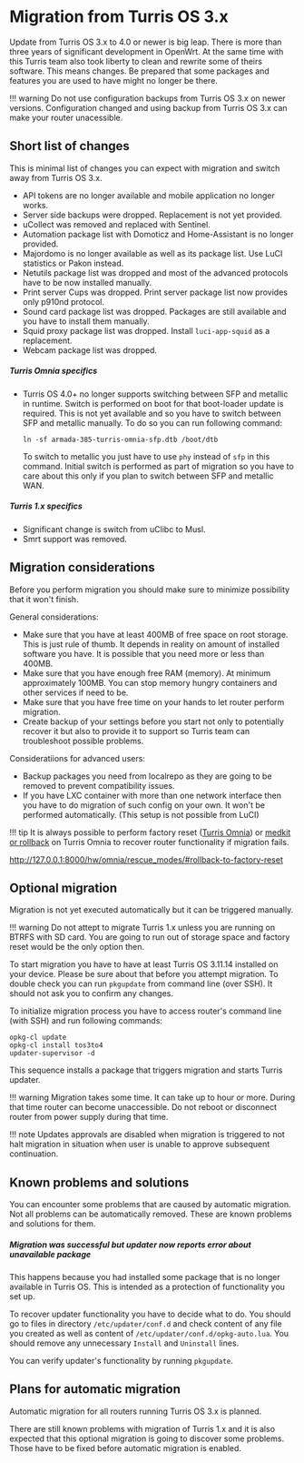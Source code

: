 # Migration from Turris OS 3.x
Update from Turris OS 3.x to 4.0 or newer is big leap. There is more than three
years of significant development in OpenWrt. At the same time with this Turris
team also took liberty to clean and rewrite some of theirs software. This means
changes. Be prepared that some packages and features you are used to have might no
longer be there.

!!! warning
    Do not use configuration backups from Turris OS 3.x on newer versions.
    Configuration changed and using backup from Turris OS 3.x can make your
    router unacessible.

## Short list of changes
This is minimal list of changes you can expect with migration and switch away from
Turris OS 3.x.

* API tokens are no longer available and mobile application no longer works.
* Server side backups were dropped. Replacement is not yet provided.
* uCollect was removed and replaced with Sentinel.
* Automation package list with Domoticz and Home-Assistant is no longer provided.
* Majordomo is no longer available as well as its package list. Use LuCI
  statistics or Pakon instead.
* Netutils package list was dropped and most of the advanced protocols have to be
  now installed manually.
* Print server Cups was dropped. Print server package list now provides only
  p910nd protocol.
* Sound card package list was dropped. Packages are still available and you have
  to install them manually.
* Squid proxy package list was dropped. Install `luci-app-squid` as a replacement.
* Webcam package list was dropped.

##### Turris Omnia specifics
* Turris OS 4.0+ no longer supports switching between SFP and metallic in runtime.
  Switch is performed on boot for that boot-loader update is required. This is not
  yet available and so you have to switch between SFP and metallic manually. To do
  so you can run following command:
  ```
  ln -sf armada-385-turris-omnia-sfp.dtb /boot/dtb
  ```
  To switch to metallic you just have to use `phy` instead of `sfp` in this
  command. Initial switch is performed as part of migration so you have to care
  about this only if you plan to switch between SFP and metallic WAN.

##### Turris 1.x specifics
* Significant change is switch from uClibc to Musl.
* Smrt support was removed.


## Migration considerations
Before you perform migration you should make sure to minimize possibility that it
won't finish.

General considerations:

* Make sure that you have at least 400MB of free space on root storage. This is
  just rule of thumb. It depends in reality on amount of installed software you
  have. It is possible that you need more or less than 400MB.
* Make sure that you have enough free RAM (memory). At minimum approximately
  100MB. You can stop memory hungry containers and other services if need to be.
* Make sure that you have free time on your hands to let router perform migration.
* Create backup of your settings before you start not only to potentially recover
  it but also to provide it to support so Turris team can troubleshoot possible
  problems.

Consideratiions for advanced users:

* Backup packages you need from localrepo as they are going to be removed to
  prevent compatibility issues.
* If you have LXC container with more than one network interface then you have to
  do migration of such config on your own. It won't be performed automatically.
  (This setup is not possible from LuCI)

!!! tip
	It is always possible to perform factory reset ([Turris
	Omnia](..//hw/omnia/rescue_modes.md#rollback-to-factory-reset)) or [medkit or
	rollback](../hw/omnia/rescue_modes.md) on Turris Omnia to recover router
	functionality if migration fails.

http://127.0.0.1:8000/hw/omnia/rescue_modes/#rollback-to-factory-reset

## Optional migration
Migration is not yet executed automatically but it can be triggered manually.

!!! warning
    Do not attept to migrate Turris 1.x unless you are running on BTRFS with SD
    card. You are going to run out of storage space and factory reset would be the
    only option then.

To start migration you have to have at least Turris OS 3.11.14 installed on your
device. Please be sure about that before you attempt migration. To double check
you can run `pkgupdate` from command line (over SSH). It should not ask you to
confirm any changes.

To initialize migration process you have to access router's command line (with
SSH) and run following commands:
```
opkg-cl update
opkg-cl install tos3to4
updater-supervisor -d
```
This sequence installs a package that triggers migration and starts Turris
updater.

!!! warning
    Migration takes some time. It can take up to hour or more. During that time
    router can become unaccessible. Do not reboot or disconnect router from power
    supply during that time.

!!! note
    Updates approvals are disabled when migration is triggered to not halt
    migration in situation when user is unable to approve subsequent continuation.


## Known problems and solutions
You can encounter some problems that are caused by automatic migration.  Not all
problems can be automatically removed. These are known problems and solutions for
them.

##### Migration was successful but updater now reports error about unavailable package
This happens because you had installed some package that is no longer available
in Turris OS. This is intended as a protection of functionality you set up.

To recover updater functionality you have to decide what to do. You should go to
files in directory `/etc/updater/conf.d` and check content of any file you created
as well as content of `/etc/updater/conf.d/opkg-auto.lua`. You should remove any
unnecessary `Install` and `Uninstall` lines.

You can verify updater's functionality by running `pkgupdate`.


## Plans for automatic migration
Automatic migration for all routers running Turris OS 3.x is planned.

There are still known problems with migration of Turris 1.x and it is also
expected that this optional migration is going to discover some problems. Those
have to be fixed before automatic migration is enabled.
